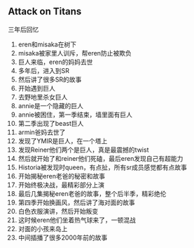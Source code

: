 ## Attack on Titans

三年后回忆

1. eren和misaka在树下
1. misaka被家里人训斥，帮eren防止被欺负
1. 巨人来临，eren的妈妈去世
1. 多年后，进入到SR
1. 然后讲了很多SR的故事
1. 开始遇到巨人
1. 去野地里杀女巨人
1. annie是一个隐藏的巨人
1. annie被困住，第一季结束，墙里面有巨人
1. 第二季出现了beast巨人
1. armin爸妈去世了
1. 发现了YMIR是巨人，在一个塔上
1. 发现Reiner他们两个是巨人，真是最震撼的twist
1. 然后就开始了和reiner他们死磕，最后eren发现自己有超能力
1. Historia被发现时queen，有点扯，所有sr成员感觉都有点故事
1. 开始揭秘eren老爸的秘密和故事
1. 开始终极决战，最精彩部分上演
1. 最后几集揭秘eren老爸的故事，整个后半季，精彩绝伦
1. 第四季开始换画风，然后讲了海对面的故事
1. 白色衣服演讲，然后开始叛变
1. 这时候eren他们坐着热气球来了，一顿混战
1. 对面的小孩来岛上
1. 中间插播了很多2000年前的故事